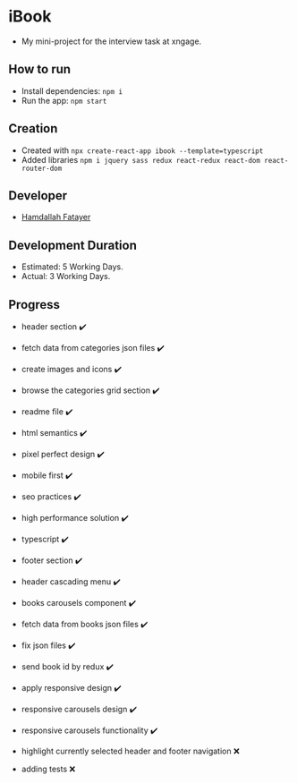 # iBook #
- My mini-project for the interview task at xngage.

## How to run ##
- Install dependencies: ```npm i```
- Run the app: ```npm start```
 
## Creation ##
- Created with ```npx create-react-app ibook --template=typescript```
- Added libraries ```npm i jquery sass redux react-redux react-dom react-router-dom```

## Developer ##
- [Hamdallah Fatayer](https://github.com/Hamdalla2)

## Development Duration ##
- Estimated: 5 Working Days.
- Actual: 3 Working Days.

## Progress ##
- header section ✔️
- fetch data from categories json files ✔️
- create images and icons ✔️
- browse the categories grid section ✔️
- readme file ✔️
- html semantics ✔️
- pixel perfect design ✔️
- mobile first ✔️
- seo practices ✔️
- high performance solution ✔️
- typescript ✔️
- footer section ✔️
- header cascading menu ✔️
- books carousels component ✔️
- fetch data from books json files ✔️
- fix json files ✔️
- send book id by redux ✔️
- apply responsive design ✔️
- responsive carousels design ✔️
- responsive carousels functionality ✔️

- highlight currently selected header and footer navigation ❌
- adding tests ❌
